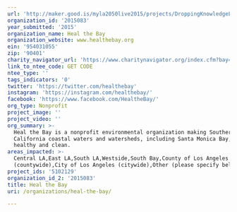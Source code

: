 ```yaml
---
url: 'http://maker.good.is/myla2050live2015/projects/DroppingKnowledgeLA.html'
organization_id: '2015083'
year_submitted: '2015'
organization_name: Heal the Bay
organization_website: www.healthebay.org
ein: '954031055'
zip: '90401'
charity_navigator_url: 'https://www.charitynavigator.org/index.cfm?bay=search.profile&ein=954031055'
link_to_ntee_code: GET CODE
ntee_type: ''
tags_indicators: '0'
twitter: 'https://twitter.com/healthebay'
instagram: 'https://instagram.com/healthebay/'
facebook: 'https://www.facebook.com/HealtheBay/'
org_type: Nonprofit
project_image: ''
project_video: ''
org_summary: >-
  Heal the Bay is a nonprofit environmental organization making Southern
  California coastal waters and watersheds, including Santa Monica Bay, safe,
  healthy and clean.
areas_impacted: >-
  Central LA,East LA,South LA,Westside,South Bay,County of Los Angeles
  (countywide),City of Los Angeles (citywide),Other (please specify below):
project_ids: '5102129'
organization_id_2: '2015083'
title: Heal the Bay
uri: /organizations/heal-the-bay/

---
```


